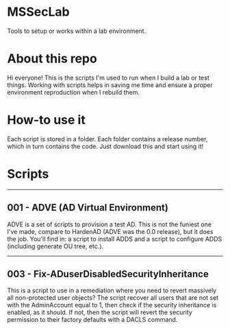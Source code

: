 # MSSecLab
Tools to setup or works within a lab environment.

# About this repo
Hi everyone! This is the scripts I'm used to run when I build a lab or test things. 
Working with scripts helps in saving me time and ensure a proper environment reproduction when I rebuild them.

# How-to use it
Each script is stored in a folder. Each folder contains a release number, which in turn contains the code. Just download  this and start using it!

# Scripts
-----------------------------------
001 - ADVE (AD Virtual Environment)
-----------------------------------
 ADVE is a set of scripts to provision a test AD. 
 This is not the funiest one I've made, compare to HardenAD (ADVE was the 0.0 release), but it does the job.
 You'll find in: a script to install ADDS and a script to configure ADDS (including generate OU tree, etc.).

-------------------------------------------
003 - Fix-ADuserDisabledSecurityInheritance
-------------------------------------------
 This is a script to use in a remediation where you need to revert massively all non-protected user objects?
 The script recover all users that are not set with the AdminAccount equal to 1, then check if the security inheritance is enabled, as it should.
 If not, then the script will revert the security permission to their factory defaults with a DACLS command.